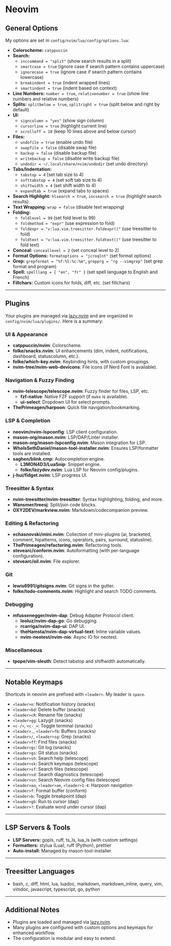 # Neovim

## General Options

My options are set in `config/nvim/lua/config/options.lua`:

- **Colorscheme:** `catppuccin`
- **Search:**
  - `inccommand = "split"` (show search results in a split)
  - `smartcase = true` (ignore case if search pattern contains uppercase)
  - `ignorecase = true` (ignore case if search pattern contains lowercase)
  - `breakindent = true` (indent wrapped lines)
  - `smartindent = true` (indent based on context)
- **Line Numbers:** `number = true`, `relativenumber = true` (show line numbers and relative numbers)
- **Splits:** `splitbelow = true`, `splitright = true` (split below and right by default)
- **UI:**
  - `signcolumn = "yes"` (show sign column)
  - `cursorline = true` (highlight current line)
  - `scrolloff = 10` (keep 10 lines above and below cursor)
- **Files:**
  - `undofile = true` (enable undo file)
  - `swapfile = false` (disable swap file)
  - `backup = false` (disable backup file)
  - `writebackup = false` (disable write backup file)
  - `undodir = ~/.local/share/nvim/undodir` (set undo directory)
- **Tabs/Indentation:**
  - `tabstop = 4` (set tab size to 4)
  - `softtabstop = 4` (set soft tab size to 4)
  - `shiftwidth = 4` (set shift width to 4)
  - `expandtab = true` (expand tabs to spaces)
- **Search Highlight:** `hlsearch = true`, `incsearch = true` (highlight search results)
- **Text Wrapping:** `wrap = false` (disable text wrapping)
- **Folding:**
  - `foldlevel = 99` (set fold level to 99)
  - `foldmethod = "expr"` (use expression to fold)
  - `foldexpr = "v:lua.vim.treesitter.foldexpr()"` (use treesitter to fold)
  - `foldtext = "v:lua.vim.treesitter.foldtext()"` (use treesitter to fold text)
- **Conceal:** `conceallevel = 2` (set conceal level to 2)
- **Format Options:** `formatoptions = "jcroqlnt"` (set format options)
- **Grep:** `grepformat = "%f:%l:%c:%m"`, `grepprg = "rg --vimgrep"` (set grep format and program)
- **Spell:** `spelllang = { "en", "fr" }` (set spell language to English and French)
- **Fillchars:** Custom icons for folds, diff, etc. (set fillchars)

---

## Plugins

Your plugins are managed via [lazy.nvim](https://github.com/folke/lazy.nvim) and are organized in `config/nvim/lua/plugins/`. Here is a summary:

### UI & Appearance

- **catppuccin/nvim**: Colorscheme.
- **folke/snacks.nvim**: UI enhancements (dim, indent, notifications, dashboard, statuscolumn, etc.).
- **folke/which-key.nvim**: Keybinding hints, with custom groupings.
- **nvim-tree/nvim-web-devicons**: File icons (if Nerd Font is available).

### Navigation & Fuzzy Finding

- **nvim-telescope/telescope.nvim**: Fuzzy finder for files, LSP, etc.
  - **fzf-native**: Native FZF support (if `make` is available).
  - **ui-select**: Dropdown UI for select prompts.
- **ThePrimeagen/harpoon**: Quick file navigation/bookmarking.

### LSP & Completion

- **neovim/nvim-lspconfig**: LSP client configuration.
- **mason-org/mason.nvim**: LSP/DAP/Linter installer.
- **mason-org/mason-lspconfig.nvim**: Mason integration for LSP.
- **WhoIsSethDaniel/mason-tool-installer.nvim**: Ensures LSP/formatter tools are installed.
- **saghen/blink.cmp**: Autocompletion engine.
  - **L3MON4D3/LuaSnip**: Snippet engine.
  - **folke/lazydev.nvim**: Lua LSP for Neovim config/plugins.
- **j-hui/fidget.nvim**: LSP progress UI.

### Treesitter & Syntax

- **nvim-treesitter/nvim-treesitter**: Syntax highlighting, folding, and more.
- **Wansmer/treesj**: Split/join code blocks.
- **OXY2DEV/markview.nvim**: Markdown/codecompanion preview.

### Editing & Refactoring

- **echasnovski/mini.nvim**: Collection of mini-plugins (ai, bracketed, comment, hipatterns, icons, operators, pairs, surround, statusline).
- **ThePrimeagen/refactoring.nvim**: Refactoring tools.
- **stevearc/conform.nvim**: Autoformatting (with per-language configuration).
- **stevearc/oil.nvim**: File explorer.

### Git

- **lewis6991/gitsigns.nvim**: Git signs in the gutter.
- **folke/todo-comments.nvim**: Highlight and search TODO comments.

### Debugging

- **mfussenegger/nvim-dap**: Debug Adapter Protocol client.
  - **leoluz/nvim-dap-go**: Go debugging.
  - **rcarriga/nvim-dap-ui**: DAP UI.
  - **theHamsta/nvim-dap-virtual-text**: Inline variable values.
  - **nvim-neotest/nvim-nio**: Async IO for neotest.

### Miscellaneous

- **tpope/vim-sleuth**: Detect tabstop and shiftwidth automatically.

---

## Notable Keymaps

Shortcuts in neovim are prefixed with `<leader>`. My leader is `space`.

- `<leader>n`: Notification history (snacks)
- `<leader>bd`: Delete buffer (snacks)
- `<leader>cR`: Rename file (snacks)
- `<leader>gg`: Lazygit (snacks)
- `<c-/>`, `<c-_>`: Toggle terminal (snacks)
- `<leader>,`, `<leader>fb`: Buffers (snacks)
- `<leader>/`, `<leader>sg`: Grep (snacks)
- `<leader>ff`: Find files (snacks)
- `<leader>gc`: Git log (snacks)
- `<leader>gs`: Git status (snacks)
- `<leader>sh`: Search help (telescope)
- `<leader>sk`: Search keymaps (telescope)
- `<leader>sf`: Search files (telescope)
- `<leader>sd`: Search diagnostics (telescope)
- `<leader>sn`: Search Neovim config files (telescope)
- `<leader>aa`, `<leader>ae`, `<leader>1-4`: Harpoon navigation
- `<leader>f`: Format buffer (conform)
- `<leader>b`: Toggle breakpoint (dap)
- `<leader>gb`: Run to cursor (dap)
- `<leader>?`: Evaluate word under cursor (dap)

---

## LSP Servers & Tools

- **LSP Servers:** gopls, ruff, ts_ls, lua_ls (with custom settings)
- **Formatters:** stylua (Lua), ruff (Python), prettier
- **Auto-install:** Managed by mason-tool-installer

---

## Treesitter Languages

- bash, c, diff, html, lua, luadoc, markdown, markdown_inline, query, vim, vimdoc, javascript, typescript, go, python

---

## Additional Notes

- Plugins are loaded and managed via [lazy.nvim](https://github.com/folke/lazy.nvim).
- Many plugins are configured with custom options and keymaps for enhanced workflow.
- The configuration is modular and easy to extend.

